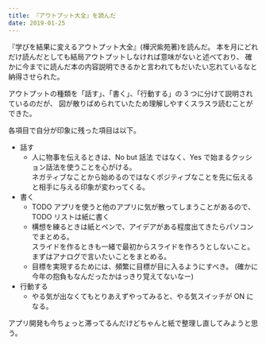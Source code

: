 ```yaml
---
title: 『アウトプット大全』を読んだ
date: 2019-01-25
---
```


『学びを結果に変えるアウトプット大全』(樺沢紫苑著)を読んだ。
本を月にどれだけ読んだとしても結局アウトプットしなければ意味がないと述べており、
確かに今までに読んだ本の内容説明できるかと言われてもだいたい忘れているなと納得させられた。

アウトプットの種類を「話す」、「書く」、「行動する」の 3 つに分けて説明されているのだが、
図が散りばめられていたため理解しやすくスラスラ読むことができた。

各項目で自分が印象に残った項目は以下。

- 話す
  - 人に物事を伝えるときは、No but 話法 ではなく、Yes で始まるクッション話法を使うことを心がける。  
    ネガティブなことから始めるのではなくポジティブなことを先に伝えると相手に与える印象が変わってくる。
- 書く
  - TODO アプリを使うと他のアプリに気が散ってしまうことがあるので、TODO リストは紙に書く
  - 構想を練るときは紙とペンで、アイデアがある程度出てきたらパソコンでまとめる。  
    スライドを作るときも一緒で最初からスライドを作ろうとしないこと。まずはアナログで言いたいことをまとめる。
  - 目標を実現するためには、頻繁に目標が目に入るようにすべき。 (確かに今年の抱負もなんだったかはっきり覚えてないなー)
- 行動する
  - やる気が出なくてもとりあえずやってみると、やる気スイッチが ON になる。

アプリ開発も今ちょっと滞ってるんだけどちゃんと紙で整理し直してみようと思う。

